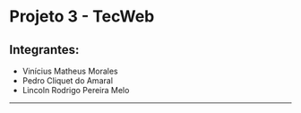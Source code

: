 # Projeto 3 - TecWeb
## Integrantes:
- Vinícius Matheus Morales
- Pedro Cliquet do Amaral
- Lincoln Rodrigo Pereira Melo
___

